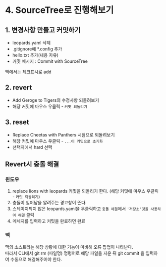 # 4. SourceTree로 진행해보기

## 1. 변경사항 만들고 커밋하기
- leopards.yaml 삭제
- .gitignore에 *.config 추가
- hello.txt 추가(내용 자유)
- 커밋 메시지 : Commit with SourceTree

맥에서는 체크표시로 add

## 2. revert
- Add Geroge to Tigers의 수정사항 되돌려보기
- 해당 커밋에 마우스 우클릭 - `커밋 되돌리기`

## 3. reset
- Replace Cheetas with Panthers 시점으로 되돌려보기
- 해당 커밋에 마우스 우클릭 - `...이 커밋으로 초기화`
- 선택지에서 hard 선택


## Revert시 충돌 해결
### 윈도우
1. replace lions with leopards 커밋을 되돌리기 한다. (해당 커밋에 마우스 우클릭 - `커밋 되돌리기`)
2. 충돌이 일어남을 알려주는 경고창이 뜬다.
3. 스테이지되지 않은 leopards.yaml을 우클릭하고 `충돌 해결`에서 `'저장소'것을 사용하여 해결` 클릭
4. 메세지를 입력하고 커밋을 완료하면 완료

### 맥
맥의 소스트리는 해당 상황에 대한 기능이 미비해 오류 팝업이 나타난다.  
따라서 CLI에서 git rm (파일명) 명령어로 해당 파일을 지운 뒤 git commit 을 입력하여 수동으로 해결해주어야 한다.